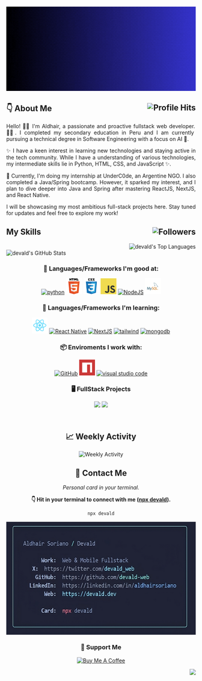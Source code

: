 [![Banner][banner-img]][banner-link]

<h2>👇 About Me <img align="right" alt="Profile Hits" src="https://komarev.com/ghpvc/?username=devald-web&style=for-the-badge"></h2>

<p align="justify">Hello! 👋🏻 I'm Aldhair, a passionate and proactive fullstack web developer. 🧙‍♂️. I completed my secondary education in Peru and I am currently pursuing a technical degree in Software Engineering with a focus on AI 🍃.</p>

<p align="justify">✨ I have a keen interest in learning new technologies and staying active in the tech community. While I have a understanding of various technologies, my intermediate skills lie in Python, HTML, CSS, and JavaScript ✨. </p>

<p align="justify">👀️ Currently, I'm doing my internship at UnderC0de, an Argentine NGO. I also completed a Java/Spring bootcamp. However, it sparked my interest, and I plan to dive deeper into Java and Spring after mastering ReactJS, NextJS, and React Native.</p>

<p align="justify">I will be showcasing my most ambitious full-stack projects here. Stay tuned for updates and feel free to explore my work!</p>

<h2>My Skills <img height="25px" align="right" alt="Followers" src="https://img.shields.io/github/followers/devald-web.svg?style=social&label=Follow&maxAge=2592000"></h2>

<div align="right">
  <img width="600px" src="https://github-readme-stats-sigma-five.vercel.app/api/top-langs/?username=devald-web&hide=html&hide_title=true&hide_border=true&layout=compact&langs_count=6&exclude_repo=comp426,Redventures-Movie-Quotes&text_color=000&icon_color=fff&bg_color=0,3431c9,c600a8,ff297b,ff7855,ffbc49,f9f871&theme=graywhite" alt="devald's Top Languages"/>
</div>

<div align="left">
  <img height="137px" src="[https://devald-readme-stats.vercel.app/api?username=devald-web](https://github-readme-stats-sigma-five.vercel.app/api/top-langs/?username=devald-web)&hide_title=false&hide_border=true&show_icons=true&include_all_commits=true&count_private=true&line_height=21&text_color=000&icon_color=000&bg_color=0,f25ecb,044bd9,0460d9,05f2db,05f2c7&theme=graywhite" alt="devald's GitHub Stats"/>
</div>



<div align="center">

### 🔗 Languages/Frameworks I'm good at:

<a href="https://www.python.org"><img alt="python" title="Python" src="https://upload.wikimedia.org/wikipedia/commons/thumb/c/c3/Python-logo-notext.svg/1869px-Python-logo-notext.svg.png" height="42"></a>
<a href="https://en.wikipedia.org/wiki/HTML"><img alt="HTML 5" title="HTML 5" src="https://raw.githubusercontent.com/github/explore/80688e429a7d4ef2fca1e82350fe8e3517d3494d/topics/html/html.png" height="42"></a>
<a href="https://www.w3.org/Style/CSS/Overview.en.html"><img alt="CSS 3" title="CSS 3" src="https://raw.githubusercontent.com/github/explore/80688e429a7d4ef2fca1e82350fe8e3517d3494d/topics/css/css.png" height="42"></a> 
<a href="https://developer.mozilla.org/en-US/docs/Web/JavaScript"><img alt="JavaScript" title="JavaScript" src="https://raw.githubusercontent.com/github/explore/80688e429a7d4ef2fca1e82350fe8e3517d3494d/topics/javascript/javascript.png" height="42"></a> 
<a href="https://nodejs.org/en/"><img alt="NodeJS" title="Node.js" src="https://github.com/cheesits456/cheesits456/raw/master/icons/node.png" height="42"></a>
<a href="https://www.mysql.com/"><img alt="mysql" title="MYSQL" src="https://raw.githubusercontent.com/github/explore/80688e429a7d4ef2fca1e82350fe8e3517d3494d/topics/mysql/mysql.png" height="42"></a>

### 🥋 Languages/Frameworks I'm learning:

<a href="https://react.dev/"><img alt="React" title="React" src="https://raw.githubusercontent.com/github/explore/80688e429a7d4ef2fca1e82350fe8e3517d3494d/topics/react/react.png" height="42"></a>
<a href="https://reactnative.dev/"><img alt="React Native" title="React Native" src="https://cdn.worldvectorlogo.com/logos/react-native-1.svg" height="42"></a>
<a href="https://nextjs.org/"><img alt="NextJS" title="NextJS" src="https://logowik.com/content/uploads/images/nextjs7685.logowik.com.webp" height="42"></a>
<a href="https://tailwindcss.com/"><img alt="tailwind" title="Tailwind" src="https://cdn.worldvectorlogo.com/logos/tailwind-css-1.svg" height="42"></a>
<a href="https://www.mongodb.com/"><img alt="mongodb" title="MongoDB" src="https://cdn.worldvectorlogo.com/logos/mongodb-icon-1.svg" height="42"></a>

### 📦 Enviroments I work with:

<a href="https://github.com/"><img alt="GitHub" title="GitHub" src="https://cdn.worldvectorlogo.com/logos/github-icon-2.svg" height="42"></a>
<a href="https://www.npmjs.com"><img alt="NPM" title="NPM" src="https://raw.githubusercontent.com/github/explore/80688e429a7d4ef2fca1e82350fe8e3517d3494d/topics/npm/npm.png" height="42"></a>
<a href="https://code.visualstudio.com/"><img alt="visual studio code" title="Visual Studio Code" src="https://code.visualstudio.com/assets/images/code-stable.png" height="42"></a>

### 🖥 FullStack Projects

[![](https://img.shields.io/badge/-📝%20My%20Portfolio-000)](https://github.com/devald-web/portfoliov1)
[![](https://img.shields.io/badge/-🗺%20Pokédex%20FullStack-000)](https://github.com/devald-web/Pokedex-fullstack)


<br>

## 📈 Weekly Activity

![Weekly Activity](https://devald-readme-stats.vercel.app/api/wakatime?username=devald&layout=compact&theme=graywhite)

</div>

<div align="center">

## 🍻 Contact Me

_Personal card in your terminal._

**👇 Hit in your terminal to connect with me ([npx devald][devald-web]).**

```bash
npx devald
```

</div>
<p align="center"><img height="300px" align="center" src="https://raw.githubusercontent.com/devald-web/devald-web/main/npx_card-transformed.png"></p>

<div align="center">

### 🎁 Support Me

[![Buy Me A Coffee](https://img.shields.io/badge/Donate-Buy%20Me%20A%20Coffee-orange.svg)](https://buymeacoffee.com/devald)

</div>

<img align="right" src="http://ForTheBadge.com/images/badges/built-with-love.svg">

<!-- Link anchors -->
[banner-img]: https://raw.githubusercontent.com/devald-web/devald-web/main/background_gif_devald(hd).gif
[banner-link]: https://github.com/devald-web

[devald-web]: https://github.com/devald-web/devald-web/edit/main/README.md
